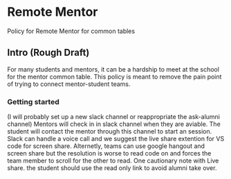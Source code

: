 # Remote Mentor
Policy for Remote Mentor for common tables

## Intro (Rough Draft)
For many students and mentors, it can be a hardship to meet at the school for the mentor common table. This policy is meant to remove the pain point of trying to connect mentor-student teams. 

### Getting started
(I will probably set up a new slack channel or reappropriate the ask-alumni channel)
Mentors will check in in slack channel when they are aviable. The student will contact the mentor through this channel to start an session. Slack can handle a voice call and we suggest the live share extention for VS code for screen share. Alternetly, teams can use google hangout and screen share but the resolution is worse to read code on and forces the team member to scroll for the other to read. One cautionary note with Live share. the student should use the read only link to avoid alumni take over.
